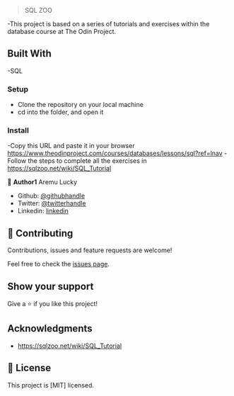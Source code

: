 > SQL ZOO

 -This project is based on a series of tutorials and exercises within the database course at The Odin Project.


## Built With

-SQL

### Setup

- Clone the repository on your local machine
- cd into the folder, and open it

### Install
 -Copy this URL and paste it in your browser https://www.theodinproject.com/courses/databases/lessons/sql?ref=lnav
 -Follow the steps to complete all the exercises in https://sqlzoo.net/wiki/SQL_Tutorial


👤 **Author1**
Aremu Lucky

- Github: [@githubhandle](https://github.com/Luckyaremu)
- Twitter: [@twitterhandle](@luckyaremu)
- Linkedin: [linkedin]()


## 🤝 Contributing

Contributions, issues and feature requests are welcome!

Feel free to check the [issues page]().

## Show your support

Give a ⭐️ if you like this project!

## Acknowledgments

- https://sqlzoo.net/wiki/SQL_Tutorial

## 📝 License

This project is [MIT] licensed.